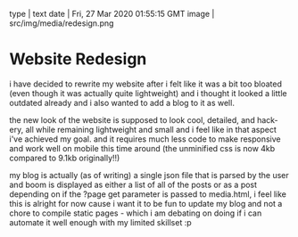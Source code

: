type | text
date | Fri, 27 Mar 2020 01:55:15 GMT
image | src/img/media/redesign.png

# Website Redesign

i have decided to rewrite my website after i felt like it was a bit too bloated (even though it was actually quite lightweight) and i thought it looked a little outdated already and i also wanted to add a blog to it as well.

the new look of the website is supposed to look cool, detailed, and hack-ery, all while remaining lightweight and small and i feel like in that aspect i've achieved my goal. and it requires much less code to make responsive and work well on mobile this time around (the unminified css is now 4kb compared to 9.1kb originally!!)

my blog is actually (as of writing) a single json file that is parsed by the user and boom is displayed as either a list of all of the posts or as a post depending on if the ?page get parameter is passed to media.html, i feel like this is alright for now cause i want it to be fun to update my blog and not a chore to compile static pages - which i am debating on doing if i can automate it well enough with my limited skillset :p

